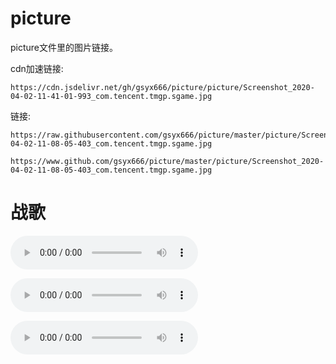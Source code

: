 # picture

picture文件里的图片链接。

cdn加速链接:

    https://cdn.jsdelivr.net/gh/gsyx666/picture/picture/Screenshot_2020-04-02-11-41-01-993_com.tencent.tmgp.sgame.jpg
    
链接:

    https://raw.githubusercontent.com/gsyx666/picture/master/picture/Screenshot_2020-04-02-11-08-05-403_com.tencent.tmgp.sgame.jpg
    
    https://www.github.com/gsyx666/picture/master/picture/Screenshot_2020-04-02-11-08-05-403_com.tencent.tmgp.sgame.jpg
    
    
# 战歌
    
<audio src='/mp3/逃跑计划 - 再飞行.mp3' controls><a href='/mp3/逃跑计划 - 再飞行.mp3'>/mp3/逃跑计划 - 再飞行.mp3</a></audio>

<audio src='逃跑计划%20-%20再飞行.mp3' controls><a href='逃跑计划%20-%20再飞行.mp3'>/mp3/逃跑计划 - 再飞行.mp3</a></audio>


<audio src='逃跑计划%20-%20再飞行.mp3' controls><a href='逃跑计划%20-%20再飞行.mp3'>/mp3/逃跑计划 - 再飞行.mp3</a></audio>









